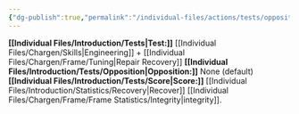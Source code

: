 ```yaml
---
{"dg-publish":true,"permalink":"/individual-files/actions/tests/opposition-tests/repair/"}
---
```


**[[Individual Files/Introduction/Tests\|Test:]]** [[Individual Files/Chargen/Skills\|Engineering]] + [[Individual Files/Chargen/Frame/Tuning\|Repair Recovery]]
**[[Individual Files/Introduction/Tests/Opposition\|Opposition:]]** None (default)
**[[Individual Files/Introduction/Tests/Score\|Score:]]** [[Individual Files/Introduction/Statistics/Recovery\|Recover]] [[Individual Files/Chargen/Frame/Frame Statistics/Integrity\|integrity]].